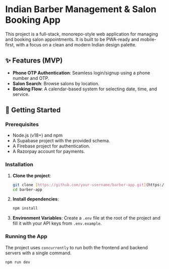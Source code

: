 # Indian Barber Management & Salon Booking App

This project is a full-stack, monorepo-style web application for managing and booking salon appointments. It is built to be PWA-ready and mobile-first, with a focus on a clean and modern Indian design palette.

## ✨ Features (MVP)
- **Phone OTP Authentication**: Seamless login/signup using a phone number and OTP.
- **Salon Search**: Browse salons by location.
- **Booking Flow**: A calendar-based system for selecting date, time, and service.

## 🚀 Getting Started

### Prerequisites
- Node.js (v18+) and npm
- A Supabase project with the provided schema.
- A Firebase project for authentication.
- A Razorpay account for payments.

### Installation
1.  **Clone the project**:
    ```bash
    git clone [https://github.com/your-username/barber-app.git](https://github.com/your-username/barber-app.git)
    cd barber-app
    ```
2.  **Install dependencies**:
    ```bash
    npm install
    ```
3.  **Environment Variables**:
    Create a `.env` file at the root of the project and fill it with your API keys from `.env.example`.

### Running the App
The project uses `concurrently` to run both the frontend and backend servers with a single command.
```bash
npm run dev